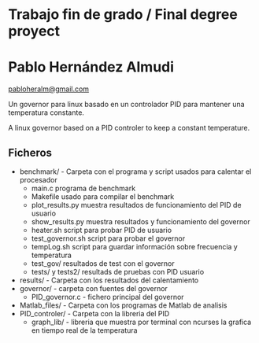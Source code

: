 # Trabajo fin de grado / Final degree proyect
# Pablo Hernández Almudi
pabloheralm@gmail.com

Un governor para linux basado en un controlador PID para mantener una temperatura constante.

A linux governor based on a PID controler to keep a constant temperature.

## Ficheros

* benchmark/ - Carpeta con el programa y script usados para calentar el procesador
    - main.c programa de benchmark
    - Makefile usado para compilar el benchmark
    - plot_results.py muestra resultados de funcionamiento del PID de usuario
    - show_results.py muestra resultados y funcionamiento del governor
    - heater.sh script para probar PID de usuario
    - test_governor.sh script para probar el governor
    - tempLog.sh script para guardar información sobre frecuencia y temperatura
    - test_gov/ resultados de test con el governor
    - tests/ y tests2/ resultads de pruebas con PID usuario
* results/ - Carpeta con los resultados del calentamiento
* governor/ - carpeta con fuentes del governor
  * PID_governor.c - fichero principal del governor
* Matlab_files/ - Carpeta con los programas de Matlab de analisis
* PID_controler/ - Carpeta con la libreria del PID
  * graph_lib/ - libreria que muestra por terminal con ncurses la grafica en tiempo real de la temperatura